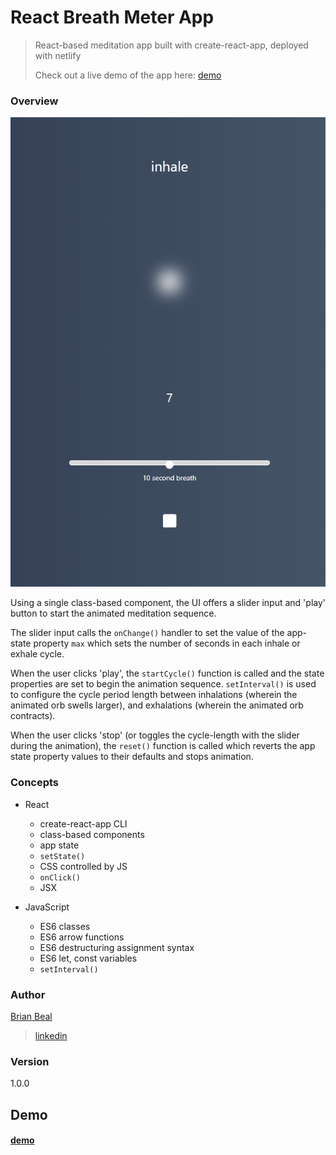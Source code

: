 # React Breath Meter App

> React-based meditation app built with create-react-app, deployed with netlify
> 
> Check out a live demo of the app here: [demo](https://goofy-aryabhata-8ca49b.netlify.com/)

### Overview

<img src="./breath-screencap.png">

Using a single class-based component, the UI offers a slider input and 'play' button to start the animated meditation sequence.

The slider input calls the <code>onChange()</code> handler to set the value of the app-state property <code>max</code> which sets the number of seconds in each inhale or exhale cycle.

When the user clicks 'play', the <code>startCycle()</code> function is called and the state properties are set to begin the animation sequence. <code>setInterval()</code> is used to configure the cycle period length between inhalations (wherein the animated orb swells larger), and exhalations (wherein the animated orb contracts).

When the user clicks 'stop' (or toggles the cycle-length with the slider during the animation), the <code>reset()</code> function is called which reverts the app state property values to their defaults and stops animation.

### Concepts

* React
  * create-react-app CLI
  * class-based components
  * app state
  * <code>setState()</code>
  * CSS controlled by JS
  * <code>onClick()</code>
  * JSX

* JavaScript 
  * ES6 classes
  * ES6 arrow functions
  * ES6 destructuring assignment syntax
  * ES6 let, const variables
  * <code>setInterval()</code>

### Author

[Brian Beal](https://github.com/brianwbeal)

> [linkedin](https://www.linkedin.com/in/brianwbeal/)

### Version

1.0.0

## Demo

#### [demo](https://goofy-aryabhata-8ca49b.netlify.com/)
